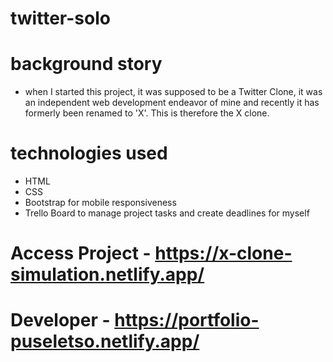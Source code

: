 # twitter-solo

# background story
- when I started this project, it was supposed to be a Twitter Clone, it was an independent web development endeavor of mine and recently it has formerly been renamed to 'X'. This is therefore the X clone.

 # technologies used
 - HTML
 - CSS
 - Bootstrap for mobile responsiveness
 - Trello Board to manage project tasks and create deadlines for myself

# Access Project - https://x-clone-simulation.netlify.app/

# Developer - https://portfolio-puseletso.netlify.app/
